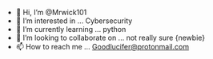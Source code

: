 - 👋 Hi, I’m @Mrwick101
- 👀 I’m interested in ... Cybersecurity
- 🌱 I’m currently learning ... python
- 💞️ I’m looking to collaborate on ... not really sure {newbie}
- 📫 How to reach me ... Goodlucifer@protonmail.com

<!---
Mrwick101/Mrwick101 is a ✨ special ✨ repository because its `README.md` (this file) appears on your GitHub profile.
You can click the Preview link to take a look at your changes.
--->
